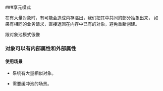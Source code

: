 ###享元模式

在有大量对象时，有可能会造成内存溢出，我们把其中共同的部分抽象出来，
如果有相同的业务请求，直接返回在内存中已有的对象，避免重新创建。

跟对象池模式很像

### 对象可以有内部属性和外部属性
#### 使用场景

- 系统有大量相似对象。

- 需要缓冲池的场景。

